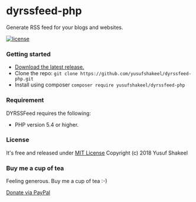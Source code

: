 # dyrssfeed-php
Generate RSS feed for your blogs and websites.

[![license](https://img.shields.io/badge/license-MIT-blue.svg)](https://github.com/yusufshakeel/dyrssfeed-php)

### Getting started
- [Download the latest release.](https://github.com/yusufshakeel/dyrssfeed-php/releases)
- Clone the repo: `git clone https://github.com/yusufshakeel/dyrssfeed-php.git`
- Install using composer `composer require yusufshakeel/dyrssfeed-php`

### Requirement
DYRSSFeed requires the following:
* PHP version 5.4 or higher.





### License

It's free and released under [MIT License](https://github.com/yusufshakeel/dyrssfeed-php/blob/master/LICENSE)
Copyright (c) 2018 Yusuf Shakeel

### Buy me a cup of tea

Feeling generous. Buy me a cup of tea :-)

[Donate via PayPal](https://paypal.me/yusufshakeel)